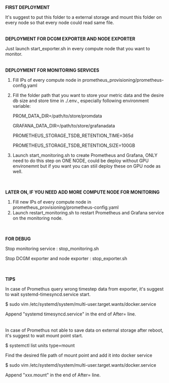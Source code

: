 **FIRST DEPLOYMENT**

It's suggest to put this folder to a external storage and mount this folder on every node so that every node could read same file.
<br><br><br>
**DEPLOYMENT FOR DCGM EXPORTER AND NODE EXPORTER**

Just launch start_exporter.sh in every compute node that you want to monitor.
<br><br><br>
**DEPLOYMENT FOR MONITORING SERVICES**

1. Fill IPs of every compute node in prometheus_provisioning/prometheus-config.yaml
2. Fill the folder path that you want to store your metric data and the desire db size and store time in ./.env., especially following environment variable:

   PROM_DATA_DIR=/path/to/store/promdata
   
   GRAFANA_DATA_DIR=/path/to/store/grafanadata
   
   PROMETHEUS_STORAGE_TSDB_RETENTION_TIME=365d
   
   PROMETHEUS_STORAGE_TSDB_RETENTION_SIZE=100GB
   
3. Launch start_monitoring.sh to create Prometheus and Grafana, ONLY need to do this step on ONE NODE, could be deploy without GPU environemnt but if you want you can stiil deploy these on GPU node as well.
<br><br><br>

**LATER ON, IF YOU NEED ADD MORE COMPUTE NODE FOR MONITORING**

1. Fill new IPs of every compute node in prometheus_provisioning/prometheus-config.yaml
2. Launch restart_monitoring.sh to restart Prometheus and Grafana service on the monitoring node.
<br><br><br>

**FOR DEBUG**

Stop monitoring service : stop_monitoring.sh

Stop DCGM exporter and node exporter : stop_exporter.sh
<br><br><br>


**TIPS**

In case of Promethus query wrong timestep data from exporter, it's suggest to wait systemd-timesyncd.service start.

$ sudo vim /etc/systemd/system/multi-user.target.wants/docker.service

Append "systemd timesyncd.service" in the end of After= line.
<br>
<br>
<br>
In case of Promethus not able to save data on external storage after reboot, it's suggest to wait mount point start.

$ systemctl list units type=mount

Find the desired file path of mount point and add it into docker service

$ sudo vim /etc/systemd/system/multi-user.target.wants/docker.service

Append "xxx.mount" in the end of After= line.

